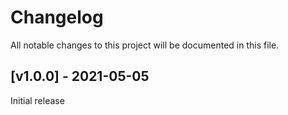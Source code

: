 # Changelog
All notable changes to this project will be documented in this file.

<a name="v1.0.0"></a>
## [v1.0.0] - 2021-05-05

Initial release
